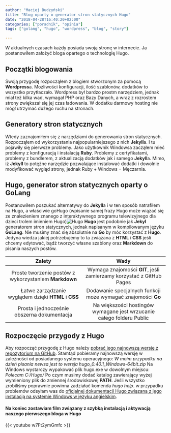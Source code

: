 ```yaml
---
author: "Maciej Budzyński"
title: "Blog oparty o generator stron statycznych Hugo"
date: "2018-04-28T16:40:20+02:00"
categories: ["poradnik", "opinia"]
tags: ["golang", "hugo", "wordpress", "blog", "story"]

---
```


W aktualnych czasach każdy posiada swoją stronę w internecie. Ja postanowiłem założyć bloga 
opartego o technologię Hugo.

<!--more-->
Początki blogowania
-------------------
Swoją przygodę rozpocząłem z blogiem stworzonym za pomocą **Wordpress**a. Możliwości konfiguracji, 
ilość szablonów, dodatków to wszystko przytłaczało. Wordpress był bardzo prostm narzędziem,
jednak miał też kilka wad, wymagał PHP oraz Bazy Danych, a wraz z rozrostem strony zwiększał się
jej czas ładowania. W dodatku darmowy hosting nie mógł utrzymać dużego ruchu na stronach.

Generatory stron statycznych
----------------------------
Wtedy zaznajomiłem się z narzędziami do generowania stron statycznych. Rozpocząłem od wykorzystania
najpopularniejszego z nich **Jekyll**a. I tu pojawiły się pierwsze problemy. Jako użytkownik Windowsa
zacząłem mieć problemy z konfiguracją i instalacją **Ruby**. Problemy z certyfikatami, problemy z
bundlerem, z aktualizacją dodatków jak i samego **Jekyll**a. Mimo, iż **Jekyll** to potężne narzędzie
pozwalające instalować dodatki i dowolnie modyfikować wygląd strony, jednak Ruby + Windows = Męczarnia.

Hugo, generator stron statycznych oparty o GoLang
-------------------------------------------------
Postanowiłem poszukać alternatywy do **Jekyll**a i w ten sposób natrafiłem na Hugo, a właściwie goHugo
(wpisanie samej frazy Hugo może wiązać się ze znalezieniem znanego z interaktywnego programu telewizyjnego
dla dzieci trolem imieniem Hugo)![Hugo](https://lh3.googleusercontent.com/TfWnTBtz0eNVqKmeIchhQ4KJ1MBsFfyHr79oSZNVs79LNzaWPZkPY2TAU8y3vkUw7F0Y=w300)
**Hugo** jest podobnie jak **Jekyl** generatorem stron statycznych, jednak napisanym w kompilowanym języku 
**GoLang**. Nie musimy znać się absolutnie na **Go** by móc korzystać z **Hugo**. Jedyna wiedza jakiej 
potrzebujemy to ta związana z **HTML** i **CSS** jeśli chcemy edytować, bądź tworzyć własne szablony oraz
**Markdown** do pisania naszych postów.

| Zalety        					| Wady      							  	|
|:-----------------------------------------------------:|:---------------------------------------------------------------------:|
| Proste tworzenie postów z wykorzystaniem **Markdown**	| Wymaga znajomości **GIT**, jeśli zamierzamy korzystać z GitHub Pages 	|
| Łatwe zarządzanie wyglądem dzięki **HTML** i **CSS**	| Dodawanie specjalnych funkcji może wymagać znajomości **Go**		|
| Prosta i jednocześnie obszerna dokumentacja		| Na większości hostingów wymagane jest wrzucanie całego folderu Public	|

Rozpoczęcie przygody z Hugo
---------------------------
Aby rozpocząć przygodę z Hugo należy [pobrać jego najnowszą wersję z repozytorium na GitHub](https://github.com/gohugoio/hugo/releases "Hugo Download Page").
Stamtąd pobieramy najnowszą wersję w zależności od posiadanego systemu operacyjnego:
*W moim przypadku na dzień pisania newsa jest to wersja hugo_0.40.1_Windows-64bit.zip*
Na Windows wystarczy wypakować plik hugo.exe w dowolnym miejscu: *Polecam C:/Hugo/*
Po czym musimy dodać katalog zawierający wyżej wymieniony plik do zmiennej środowiskowej **PATH**. Jeśli
wszystko zrobiliśmy poprawnie powinna zadziałać komenda *hugo help*. w przypadku problemów odsyłam was do
[oficjalnej dokumentacji Hugo związaną z jego instalacją na systemie Windows w języku angielskim](https://gohugo.io/tutorials/installing-on-windows/ "Hugo - Installing on Windows").
#### Na koniec zostawiam film związany z szybką instalacją i aktywacją naszego pierwszego bloga w Hugo
{{< youtube w7Ft2ymGmfc >}}